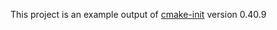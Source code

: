This project is an example output of
[cmake-init](https://github.com/friendlyanon/cmake-init) version 0.40.9
